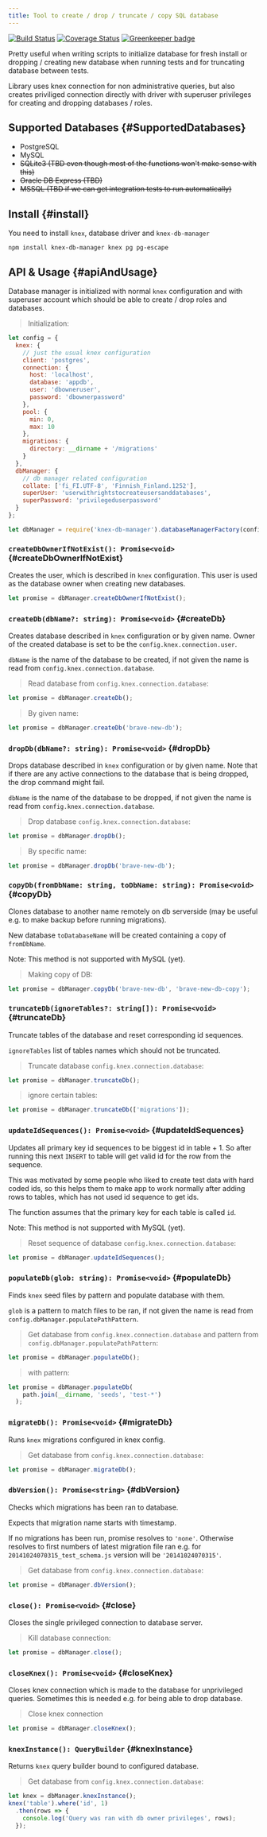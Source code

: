 ```yaml
---
title: Tool to create / drop / truncate / copy SQL database
---
```


[![Build Status](https://travis-ci.org/Vincit/knex-db-manager.svg?branch=master)](https://travis-ci.org/Vincit/knex-db-manager)
[![Coverage Status](https://coveralls.io/repos/github/Vincit/knex-db-manager/badge.svg?branch=master)](https://coveralls.io/github/Vincit/knex-db-manager?branch=master)
[![Greenkeeper badge](https://badges.greenkeeper.io/Vincit/knex-db-manager.svg)](https://greenkeeper.io/)

Pretty useful when writing scripts to initialize database for fresh install or
dropping / creating new database when running tests and for truncating database
between tests.

Library uses knex connection for non administrative queries, but also creates
priviliged connection directly with driver with superuser privileges for creating
and dropping databases / roles.

## Supported Databases {#SupportedDatabases}

* PostgreSQL
* MySQL
* ~~SQLite3 (TBD even though most of the functions won't make sense with this)~~
* ~~Oracle DB Express (TBD)~~
* ~~MSSQL (TBD if we can get integration tests to run automatically)~~

## Install {#install}

You need to install `knex`, database driver and `knex-db-manager`

```
npm install knex-db-manager knex pg pg-escape
```

## API & Usage {#apiAndUsage}

Database manager is initialized with normal `knex` configuration and with
superuser account which should be able to create / drop roles and databases.

> Initialization:

```js
let config = {
  knex: {
    // just the usual knex configuration
    client: 'postgres',
    connection: {
      host: 'localhost',
      database: 'appdb',
      user: 'dbowneruser',
      password: 'dbownerpassword'
    },
    pool: {
      min: 0,
      max: 10
    },
    migrations: {
      directory: __dirname + '/migrations'
    }
  },
  dbManager: {
    // db manager related configuration
    collate: ['fi_FI.UTF-8', 'Finnish_Finland.1252'],
    superUser: 'userwithrightstocreateusersanddatabases',
    superPassword: 'privilegeduserpassword'
  }
};

let dbManager = require('knex-db-manager').databaseManagerFactory(config);
```

### `createDbOwnerIfNotExist(): Promise<void>` {#createDbOwnerIfNotExist}

Creates the user, which is described in `knex` configuration. This user is used as
the database owner when creating new databases.

```js
let promise = dbManager.createDbOwnerIfNotExist();
```


### `createDb(dbName?: string): Promise<void>` {#createDb}

Creates database described in `knex` configuration or by given name. Owner of the
created database is set to be the `config.knex.connection.user`.

`dbName` is the name of the database to be created, if not given the name is read
from `config.knex.connection.database`.

> Read database from `config.knex.connection.database`:

```js
let promise = dbManager.createDb();
```

> By given name:

```js
let promise = dbManager.createDb('brave-new-db');
```


### `dropDb(dbName?: string): Promise<void>` {#dropDb}

Drops database described in `knex` configuration or by given name. Note
that if there are any active connections to the database that is being
dropped, the drop command might fail.

`dbName` is the name of the database to be dropped, if not given the name
is read from `config.knex.connection.database`.

> Drop database `config.knex.connection.database`:

```js
let promise = dbManager.dropDb();
```

> By specific name:

```js
let promise = dbManager.dropDb('brave-new-db');
```


### `copyDb(fromDbName: string, toDbName: string): Promise<void>` {#copyDb}

Clones database to another name remotely on db serverside (may be useful e.g.
to make backup before running migrations).

New database `toDatabaseName` will be created containing a copy of `fromDbName`.

Note: This method is not supported with MySQL (yet).

> Making copy of DB:

```js
let promise = dbManager.copyDb('brave-new-db', 'brave-new-db-copy');
```


### `truncateDb(ignoreTables?: string[]): Promise<void>` {#truncateDb}

Truncate tables of the database and reset corresponding id sequences.

`ignoreTables` list of tables names which should not be truncated.

> Truncate database `config.knex.connection.database`:

```js
let promise = dbManager.truncateDb();
```

> ignore certain tables:

```js
let promise = dbManager.truncateDb(['migrations']);
```


### `updateIdSequences(): Promise<void>` {#updateIdSequences}

Updates all primary key id sequences to be biggest id in table + 1.
So after running this next `INSERT` to table will get valid id for
the row from the sequence.

This was motivated by some people who liked to create test data with
hard coded ids, so this helps them to make app to work normally after
adding rows to tables, which has not used id sequence to get ids.

The function assumes that the primary key for each table is called `id`.

Note: This method is not supported with MySQL (yet).

> Reset sequence of database `config.knex.connection.database`:

```js
let promise = dbManager.updateIdSequences();
```


### `populateDb(glob: string): Promise<void>` {#populateDb}

Finds `knex` seed files by pattern and populate database with them.

`glob` is a pattern to match files to be ran, if not given the name is
read from `config.dbManager.populatePathPattern`.

> Get database from `config.knex.connection.database` and pattern
> from `config.dbManager.populatePathPattern`:

```js
let promise = dbManager.populateDb();
```

> with pattern:

```js
let promise = dbManager.populateDb(
    path.join(__dirname, 'seeds', 'test-*')
  );
```


### `migrateDb(): Promise<void>` {#migrateDb}

Runs `knex` migrations configured in knex config.

> Get database from `config.knex.connection.database`:

```js
let promise = dbManager.migrateDb();
```


### `dbVersion(): Promise<string>` {#dbVersion}

Checks which migrations has been ran to database.

Expects that migration name starts with timestamp.

If no migrations has been run, promise resolves to `'none'`. Otherwise
resolves to first numbers of latest migration file ran e.g. for
`20141024070315_test_schema.js` version will be `'20141024070315'`.

> Get database from `config.knex.connection.database`:

```js
let promise = dbManager.dbVersion();
```


### `close(): Promise<void>` {#close}

Closes the single privileged connection to database server.

> Kill database connection:

```js
let promise = dbManager.close();
```


### `closeKnex(): Promise<void>` {#closeKnex}

Closes knex connection which is made to the database for unprivileged
queries. Sometimes this is needed e.g. for being able to drop database.

> Close knex connection

```js
let promise = dbManager.closeKnex();
```


### `knexInstance(): QueryBuilder` {#knexInstance}

Returns `knex` query builder bound to configured database.

> Get database from `config.knex.connection.database`:

```js
let knex = dbManager.knexInstance();
knex('table').where('id', 1)
  .then(rows => {
    console.log('Query was ran with db owner privileges', rows);
  });
```
